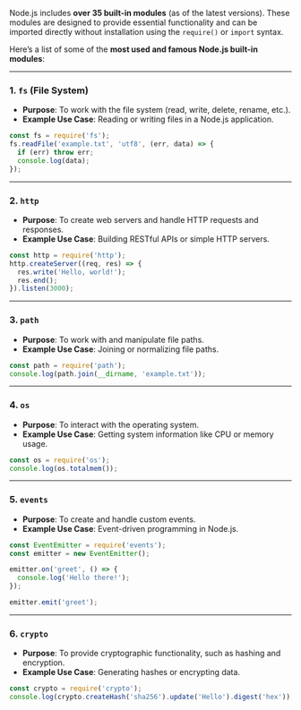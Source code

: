 Node.js includes **over 35 built-in modules** (as of the latest versions). These modules are designed to provide essential functionality and can be imported directly without installation using the `require()` or `import` syntax.

Here’s a list of some of the **most used and famous Node.js built-in modules**:

---

### **1. `fs` (File System)**
- **Purpose**: To work with the file system (read, write, delete, rename, etc.).
- **Example Use Case**: Reading or writing files in a Node.js application.
  
```javascript
const fs = require('fs');
fs.readFile('example.txt', 'utf8', (err, data) => {
  if (err) throw err;
  console.log(data);
});
```

---

### **2. `http`**
- **Purpose**: To create web servers and handle HTTP requests and responses.
- **Example Use Case**: Building RESTful APIs or simple HTTP servers.

```javascript
const http = require('http');
http.createServer((req, res) => {
  res.write('Hello, world!');
  res.end();
}).listen(3000);
```

---

### **3. `path`**
- **Purpose**: To work with and manipulate file paths.
- **Example Use Case**: Joining or normalizing file paths.

```javascript
const path = require('path');
console.log(path.join(__dirname, 'example.txt'));
```

---

### **4. `os`**
- **Purpose**: To interact with the operating system.
- **Example Use Case**: Getting system information like CPU or memory usage.

```javascript
const os = require('os');
console.log(os.totalmem());
```

---

### **5. `events`**
- **Purpose**: To create and handle custom events.
- **Example Use Case**: Event-driven programming in Node.js.

```javascript
const EventEmitter = require('events');
const emitter = new EventEmitter();

emitter.on('greet', () => {
  console.log('Hello there!');
});

emitter.emit('greet');
```

---

### **6. `crypto`**
- **Purpose**: To provide cryptographic functionality, such as hashing and encryption.
- **Example Use Case**: Generating hashes or encrypting data.

```javascript
const crypto = require('crypto');
console.log(crypto.createHash('sha256').update('Hello').digest('hex'));
```